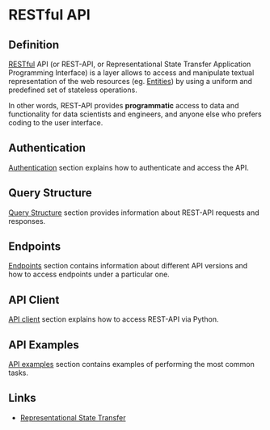 # RESTful API

## Definition

[RESTful](#links) API (or REST-API, or Representational State Transfer Application Programming Interface) is a layer allows to access and manipulate textual representation of the web resources (eg. [Entities](../entities-general/overview.md)) by using a uniform and predefined set of stateless operations. 

In other words, REST-API provides **programmatic** access to data and functionality for data scientists and engineers, and anyone else who prefers coding to the user interface.

## Authentication

[Authentication](authentication.md) section explains how to authenticate and access the API.

## Query Structure

[Query Structure](query-structure.md) section provides information about REST-API requests and responses.

## Endpoints

[Endpoints](endpoints.md) section contains information about different API versions and how to access endpoints under a particular one.

## API Client

[API client](api-client.md) section explains how to access REST-API via Python.

## API Examples

[API examples](api-examples.md) section contains examples of performing the most common tasks.

## Links

- [Representational State Transfer](https://en.wikipedia.org/wiki/Representational_state_transfer)
